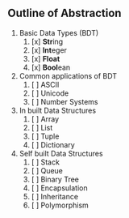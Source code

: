 ## Outline of Abstraction
1. Basic Data Types (BDT)
    1. [x] **Str**ing
    2. [x] **Int**eger
    3. [x] **Float**
    4. [x] **Bool**ean
2. Common applications of BDT
    1. [ ] ASCII
    2. [ ] Unicode
    3. [ ] Number Systems
3. In built Data Structures 
    1. [ ] Array
    2. [ ] List
    3. [ ] Tuple
    4. [ ] Dictionary
4. Self built Data Structures 
    1. [ ] Stack
    2. [ ] Queue
    3. [ ] Binary Tree
    4. [ ] Encapsulation
    5. [ ] Inheritance
    6. [ ] Polymorphism
